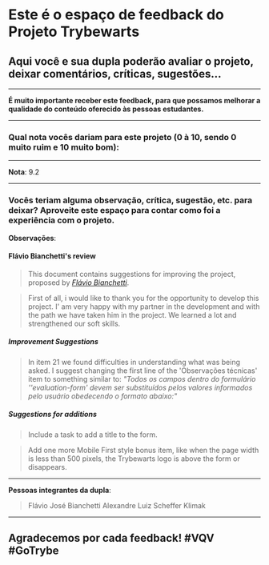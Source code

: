 # Este é o espaço de feedback do Projeto Trybewarts
## Aqui você e sua dupla poderão avaliar o projeto, deixar comentários, críticas, sugestões...

---

**É muito importante receber este feedback, para que possamos melhorar a qualidade do conteúdo oferecido às pessoas estudantes.**

---

### Qual nota vocês dariam para este projeto (0 à 10, sendo 0 muito ruim e 10 muito bom):

---

**Nota**: 9.2

---

### Vocês teriam alguma observação, crítica, sugestão, etc. para deixar? Aproveite este espaço para contar como foi a experiência com o projeto.



**Observações**: 

#### Flávio Bianchetti's review

> This document contains suggestions for improving the project, proposed by _[Flávio Bianchetti](https://www.linkedin.com/in/flaviobianchetti/)_.

> First of all, i would like to thank you for the opportunity to develop this project. I' am very happy with my partner in the development and with the path we have taken him in the project. We learned a lot and strengthened our soft skills.

##### Improvement Suggestions

> In item 21 we found difficulties in understanding what was being asked. I suggest changing the first line of the 'Observações técnicas' item to something similar to:
_"Todos os campos dentro do formulário ''evaluation-form' devem ser substituídos pelos valores informados pelo usuário obedecendo o formato abaixo:"_

##### Suggestions for additions

> Include a task to add a title to the form.

> Add one more Mobile First style bonus item, like when the page width is less than 500 pixels, the Trybewarts logo is above the form or disappears.

---

**Pessoas integrantes da dupla**: 

> Flávio José Bianchetti
> Alexandre Luiz Scheffer Klimak

---

## Agradecemos por cada feedback! #VQV #GoTrybe

